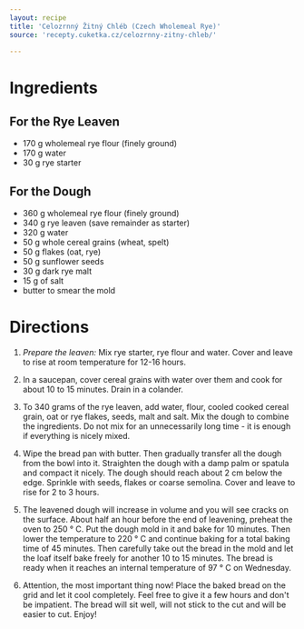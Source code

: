 ```yaml
---
layout: recipe
title: 'Celozrnný Žitný Chléb (Czech Wholemeal Rye)'
source: 'recepty.cuketka.cz/celozrnny-zitny-chleb/'
    
---
```


# Ingredients 

## For the Rye Leaven

- 170 g wholemeal rye flour (finely ground)
- 170 g water
- 30 g rye starter

## For the Dough

- 360 g wholemeal rye flour (finely ground)
- 340 g rye leaven (save remainder as starter)
- 320 g water
- 50 g whole cereal grains (wheat, spelt)
- 50 g flakes (oat, rye)
- 50 g sunflower seeds
- 30 g dark rye malt
- 15 g of salt
- butter to smear the mold

# Directions

1. _Prepare the leaven:_ Mix rye starter, rye flour and water. Cover and leave to rise at room temperature for 12-16 hours.

2. In a saucepan, cover cereal grains with water over them and cook for about 10 to 15 minutes. Drain in a colander.

3. To 340 grams of the rye leaven, add water, flour, cooled cooked cereal grain, oat or rye flakes, seeds, malt and salt. Mix the dough to combine the ingredients. Do not mix for an unnecessarily long time - it is enough if everything is nicely mixed.

4. Wipe the bread pan with butter. Then gradually transfer all the dough from the bowl into it. Straighten the dough with a damp palm or spatula and compact it nicely. The dough should reach about 2 cm below the edge. Sprinkle with seeds, flakes or coarse semolina. Cover and leave to rise for 2 to 3 hours.

5. The leavened dough will increase in volume and you will see cracks on the surface. About half an hour before the end of leavening, preheat the oven to 250 ° C. Put the dough mold in it and bake for 10 minutes. Then lower the temperature to 220 ° C and continue baking for a total baking time of 45 minutes. Then carefully take out the bread in the mold and let the loaf itself bake freely for another 10 to 15 minutes. The bread is ready when it reaches an internal temperature of 97 ° C on Wednesday.

6. Attention, the most important thing now! Place the baked bread on the grid and let it cool completely. Feel free to give it a few hours and don't be impatient. The bread will sit well, will not stick to the cut and will be easier to cut. Enjoy!